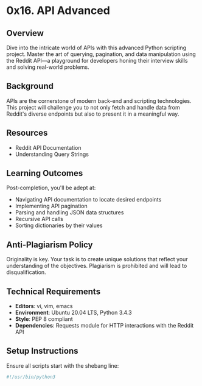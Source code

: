 # 0x16. API Advanced

## Overview
Dive into the intricate world of APIs with this advanced Python scripting project. Master the art of querying, pagination, and data manipulation using the Reddit API—a playground for developers honing their interview skills and solving real-world problems.

## Background
APIs are the cornerstone of modern back-end and scripting technologies. This project will challenge you to not only fetch and handle data from Reddit's diverse endpoints but also to present it in a meaningful way.

## Resources
- Reddit API Documentation
- Understanding Query Strings

## Learning Outcomes
Post-completion, you'll be adept at:
- Navigating API documentation to locate desired endpoints
- Implementing API pagination
- Parsing and handling JSON data structures
- Recursive API calls
- Sorting dictionaries by their values

## Anti-Plagiarism Policy
Originality is key. Your task is to create unique solutions that reflect your understanding of the objectives. Plagiarism is prohibited and will lead to disqualification.

## Technical Requirements
- **Editors**: vi, vim, emacs
- **Environment**: Ubuntu 20.04 LTS, Python 3.4.3
- **Style**: PEP 8 compliant
- **Dependencies**: Requests module for HTTP interactions with the Reddit API

## Setup Instructions
Ensure all scripts start with the shebang line:
```bash
#!/usr/bin/python3
